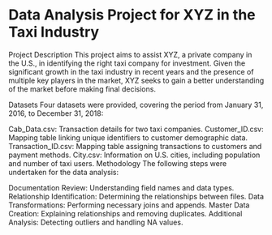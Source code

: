 # Data Analysis Project for XYZ in the Taxi Industry
Project Description
This project aims to assist XYZ, a private company in the U.S., in identifying the right taxi company for investment.
Given the significant growth in the taxi industry in recent years and the presence of multiple key players in the market, XYZ seeks to gain a better understanding of the market before making final decisions.

Datasets
Four datasets were provided, covering the period from January 31, 2016, to December 31, 2018:

Cab_Data.csv: Transaction details for two taxi companies.
Customer_ID.csv: Mapping table linking unique identifiers to customer demographic data.
Transaction_ID.csv: Mapping table assigning transactions to customers and payment methods.
City.csv: Information on U.S. cities, including population and number of taxi users.
Methodology
The following steps were undertaken for the data analysis:

Documentation Review: Understanding field names and data types.
Relationship Identification: Determining the relationships between files.
Data Transformations: Performing necessary joins and appends.
Master Data Creation: Explaining relationships and removing duplicates.
Additional Analysis: Detecting outliers and handling NA values.
